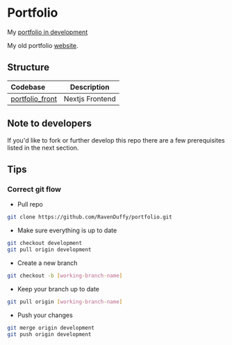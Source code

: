 # Portfolio

My [portfolio in development](http://188.166.151.14/)

My old portfolio [website](https://ravenduffy.io).

## Structure

| Codebase                           |   Description   |
| :--------------------------------- | :-------------: |
| [portfolio_front](portfolio_front) | Nextjs Frontend |

## Note to developers

If you'd like to fork or further develop this repo there are a few prerequisites listed in the next section.

## Tips

### Correct git flow

- Pull repo

```bash
git clone https://github.com/RavenDuffy/portfolio.git
```

- Make sure everything is up to date

```bash
git checkout development
git pull origin development
```

- Create a new branch

```bash
git checkout -b [working-branch-name]
```

- Keep your branch up to date

```bash
git pull origin [working-branch-name]
```

- Push your changes

```bash
git merge origin development
git push origin development
```
